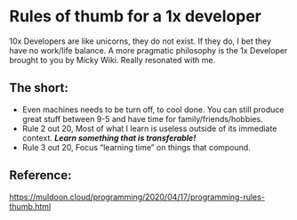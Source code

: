 # Rules of thumb for a 1x developer

10x Developers are like unicorns, they do not exist. If they do, I bet they have no work/life balance. A more pragmatic philosophy is the 1x Developer brought to you by Micky Wiki. Really resonated with me.

## The short:

* Even machines needs to be turn off, to cool done. You can still produce great stuff between 9-5 and have time for family/friends/hobbies.
* Rule 2 out 20, Most of what I learn is useless outside of its immediate context. ***Learn something that is transferable!***
* Rule 3 out 20, Focus “learning time” on things that compound.


## Reference:

https://muldoon.cloud/programming/2020/04/17/programming-rules-thumb.html